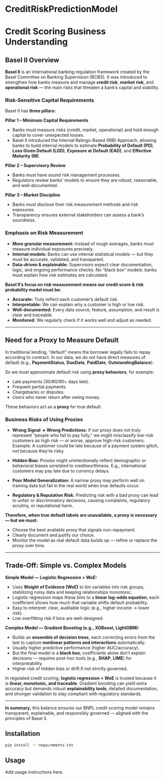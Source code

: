 # CreditRiskPredictionModel

# Credit Scoring Business Understanding

## Basel II Overview

**Basel II** is an international banking regulation framework created by the Basel Committee on Banking Supervision (BCBS). It was introduced to strengthen how banks measure and manage **credit risk**, **market risk**, and **operational risk** — the main risks that threaten a bank’s capital and stability.

### Risk-Sensitive Capital Requirements

Basel II has **three pillars:**

**Pillar 1 – Minimum Capital Requirements**  
- Banks must measure risks (credit, market, operational) and hold enough capital to cover unexpected losses.  
- Basel II introduced the Internal Ratings-Based (IRB) Approach, allowing banks to build internal models to estimate **Probability of Default (PD)**, **Loss Given Default (LGD)**, **Exposure at Default (EAD)**, and **Effective Maturity (M)**.

**Pillar 2 – Supervisory Review**  
- Banks must have sound risk management processes.  
- Regulators review banks’ models to ensure they are robust, reasonable, and well-documented.

**Pillar 3 – Market Discipline**  
- Banks must disclose their risk measurement methods and risk exposures.  
- Transparency ensures external stakeholders can assess a bank’s soundness.

### Emphasis on Risk Measurement

- **More granular measurement:** Instead of rough averages, banks must measure individual exposures precisely.
- **Internal models:** Banks can use internal statistical models — but they must be accurate, validated, and transparent.
- **Data-driven & explainable:** Supervisors expect clear documentation, logic, and ongoing performance checks. No “black box” models: banks must explain how risk estimates are calculated.

**Basel II’s focus on risk measurement means our credit score & risk probability model must be:**  
- **Accurate:** Truly reflect each customer’s default risk.  
- **Interpretable:** We can explain why a customer is high or low risk.  
- **Well-documented:** Every data source, feature, assumption, and result is clear and traceable.  
- **Monitored:** We regularly check if it works well and adjust as needed.

---

## Need for a Proxy to Measure Default

In traditional lending, “default” means the borrower legally fails to repay according to contract. In our data, we do not have direct measures of default (e.g., **PaymentStatus**, **DueDate**, **PaidDate**, **OutstandingBalance**).  

So we must approximate default risk using **proxy behaviors**, for example:  
- Late payments (30/60/90+ days late).  
- Frequent partial payments.  
- Chargebacks or disputes.  
- Users who never return after owing money.

These behaviors act as a **proxy** for true default.

### Business Risks of Using Proxies

- **Wrong Signal → Wrong Predictions:** If our proxy does not truly represent “people who fail to pay fully,” we might misclassify low-risk customers as high risk — or worse, approve high-risk customers. Example: A customer could be late because of a payment system glitch, not because they’re risky.

- **Hidden Bias:** Proxies might unintentionally reflect demographic or behavioral biases unrelated to creditworthiness. E.g., international customers may pay late due to currency delays.

- **Poor Model Generalization:** A narrow proxy may perform well on training data but fail in the real world when true defaults occur.

- **Regulatory & Reputation Risk:** Predicting risk with a bad proxy can lead to unfair or discriminatory decisions, causing complaints, regulatory scrutiny, or reputational harm.

**Therefore, when true default labels are unavailable, a proxy is necessary — but we must:**  
- Choose the best available proxy that signals non-repayment.  
- Clearly document and justify our choice.  
- Monitor the model as real default data builds up — refine or replace the proxy over time.

---

## Trade-Off: Simple vs. Complex Models

**Simple Model — Logistic Regression + WoE:**  
- Uses **Weight of Evidence (WoE)** to bin variables into risk groups, stabilizing noisy data and keeping relationships monotonic.  
- Logistic regression maps these bins to a **linear log-odds equation**; each coefficient shows how much that variable shifts default probability.  
- Easy to interpret: clear, auditable logic (e.g., higher income → lower risk).  
- Low overfitting risk if bins are well-designed.

**Complex Model — Gradient Boosting (e.g., XGBoost, LightGBM):**  
- Builds an **ensemble of decision trees**, each correcting errors from the last to capture **nonlinear patterns and interactions** automatically.  
- Usually higher predictive performance (higher AUC/accuracy).  
- But the final model is a **black box**; coefficients alone don’t explain decisions — requires post-hoc tools (e.g., **SHAP**, **LIME**) for interpretability.  
- Higher risk of hidden bias or drift if not strictly governed.

In regulated credit scoring, **logistic regression + WoE** is trusted because it is **linear, monotonic, and traceable**. Gradient boosting can yield extra accuracy but demands robust **explainability tools**, detailed documentation, and stronger validation to stay compliant with regulatory standards.

---

**In summary**, this balance ensures our BNPL credit scoring model remains transparent, explainable, and responsibly governed — aligned with the principles of Basel II.

## Installation

```bash
pip install -r requirements.txt
```

## Usage

Add usage instructions here.
